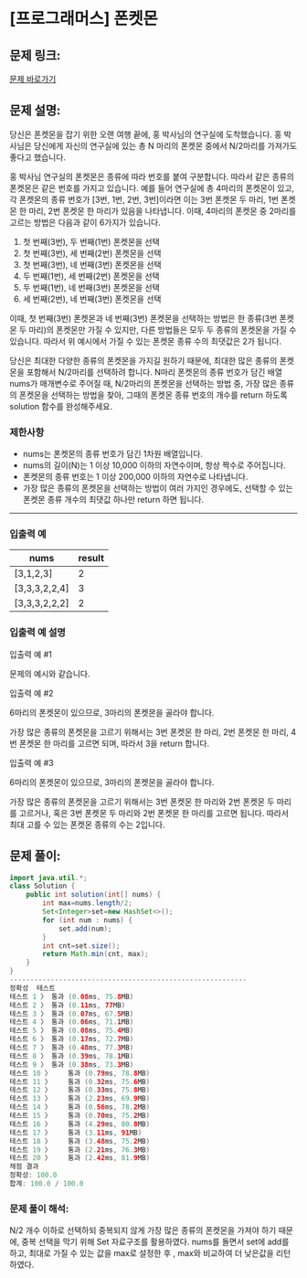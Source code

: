 # [프로그래머스] 폰켓몬

## 문제 링크:

[문제 바로가기](https://school.programmers.co.kr/learn/courses/30/lessons/1845)

## 문제 설명:

당신은 폰켓몬을 잡기 위한 오랜 여행 끝에, 홍 박사님의 연구실에 도착했습니다. 홍 박사님은 당신에게 자신의 연구실에 있는 총 N 마리의 폰켓몬 중에서 N/2마리를 가져가도 좋다고 했습니다.

홍 박사님 연구실의 폰켓몬은 종류에 따라 번호를 붙여 구분합니다. 따라서 같은 종류의 폰켓몬은 같은 번호를 가지고 있습니다. 예를 들어 연구실에 총 4마리의 폰켓몬이 있고, 각 폰켓몬의 종류 번호가 [3번, 1번, 2번, 3번]이라면 이는 3번 폰켓몬 두 마리, 1번 폰켓몬 한 마리, 2번 폰켓몬 한 마리가 있음을 나타냅니다. 이때, 4마리의 폰켓몬 중 2마리를 고르는 방법은 다음과 같이 6가지가 있습니다.

1. 첫 번째(3번), 두 번째(1번) 폰켓몬을 선택
2. 첫 번째(3번), 세 번째(2번) 폰켓몬을 선택
3. 첫 번째(3번), 네 번째(3번) 폰켓몬을 선택
4. 두 번째(1번), 세 번째(2번) 폰켓몬을 선택
5. 두 번째(1번), 네 번째(3번) 폰켓몬을 선택
6. 세 번째(2번), 네 번째(3번) 폰켓몬을 선택

이때, 첫 번째(3번) 폰켓몬과 네 번째(3번) 폰켓몬을 선택하는 방법은 한 종류(3번 폰켓몬 두 마리)의 폰켓몬만 가질 수 있지만, 다른 방법들은 모두 두 종류의 폰켓몬을 가질 수 있습니다. 따라서 위 예시에서 가질 수 있는 폰켓몬 종류 수의 최댓값은 2가 됩니다.

당신은 최대한 다양한 종류의 폰켓몬을 가지길 원하기 때문에, 최대한 많은 종류의 폰켓몬을 포함해서 N/2마리를 선택하려 합니다. N마리 폰켓몬의 종류 번호가 담긴 배열 nums가 매개변수로 주어질 때, N/2마리의 폰켓몬을 선택하는 방법 중, 가장 많은 종류의 폰켓몬을 선택하는 방법을 찾아, 그때의 폰켓몬 종류 번호의 개수를 return 하도록 solution 함수를 완성해주세요.

### 제한사항

- nums는 폰켓몬의 종류 번호가 담긴 1차원 배열입니다.
- nums의 길이(N)는 1 이상 10,000 이하의 자연수이며, 항상 짝수로 주어집니다.
- 폰켓몬의 종류 번호는 1 이상 200,000 이하의 자연수로 나타냅니다.
- 가장 많은 종류의 폰켓몬을 선택하는 방법이 여러 가지인 경우에도, 선택할 수 있는 폰켓몬 종류 개수의 최댓값 하나만 return 하면 됩니다.

---

### 입출력 예

| nums | result |
| --- | --- |
| [3,1,2,3] | 2 |
| [3,3,3,2,2,4] | 3 |
| [3,3,3,2,2,2] | 2 |

### 입출력 예 설명

입출력 예 #1

문제의 예시와 같습니다.

입출력 예 #2

6마리의 폰켓몬이 있으므로, 3마리의 폰켓몬을 골라야 합니다.

가장 많은 종류의 폰켓몬을 고르기 위해서는 3번 폰켓몬 한 마리, 2번 폰켓몬 한 마리, 4번 폰켓몬 한 마리를 고르면 되며, 따라서 3을 return 합니다.

입출력 예 #3

6마리의 폰켓몬이 있으므로, 3마리의 폰켓몬을 골라야 합니다.

가장 많은 종류의 폰켓몬을 고르기 위해서는 3번 폰켓몬 한 마리와 2번 폰켓몬 두 마리를 고르거나, 혹은 3번 폰켓몬 두 마리와 2번 폰켓몬 한 마리를 고르면 됩니다. 따라서 최대 고를 수 있는 폰켓몬 종류의 수는 2입니다.

## 문제 풀이:

```java
import java.util.*;
class Solution {
    public int solution(int[] nums) {
        int max=nums.length/2;
        Set<Integer>set=new HashSet<>();
        for (int num : nums) {
            set.add(num);
        }
        int cnt=set.size();
        return Math.min(cnt, max);
    }
}
----------------------------------------------------------
정확성  테스트
테스트 1 〉	통과 (0.08ms, 75.8MB)
테스트 2 〉	통과 (0.11ms, 77MB)
테스트 3 〉	통과 (0.07ms, 67.5MB)
테스트 4 〉	통과 (0.06ms, 71.1MB)
테스트 5 〉	통과 (0.08ms, 75.4MB)
테스트 6 〉	통과 (0.17ms, 72.7MB)
테스트 7 〉	통과 (0.48ms, 77.3MB)
테스트 8 〉	통과 (0.39ms, 78.1MB)
테스트 9 〉	통과 (0.38ms, 73.3MB)
테스트 10 〉	통과 (0.79ms, 78.8MB)
테스트 11 〉	통과 (0.32ms, 75.6MB)
테스트 12 〉	통과 (0.33ms, 75.8MB)
테스트 13 〉	통과 (2.23ms, 69.9MB)
테스트 14 〉	통과 (0.56ms, 78.2MB)
테스트 15 〉	통과 (0.70ms, 75.2MB)
테스트 16 〉	통과 (4.29ms, 80.8MB)
테스트 17 〉	통과 (3.11ms, 91MB)
테스트 18 〉	통과 (3.48ms, 75.2MB)
테스트 19 〉	통과 (2.21ms, 76.3MB)
테스트 20 〉	통과 (2.42ms, 81.9MB)
채점 결과
정확성: 100.0
합계: 100.0 / 100.0
```

### **문제 풀이 해석:**

N/2 개수 이하로 선택하되 중복되지 않게 가장 많은 종류의 폰켓몬을 가져야 하기 때문에, 중복 선택을 막기 위해 Set 자료구조를 활용하였다. nums를 돌면서 set에 add를 하고, 최대로 가질 수 있는 값을 max로 설정한 후 , max와 비교하여 더 낮은값을 리턴하였다.